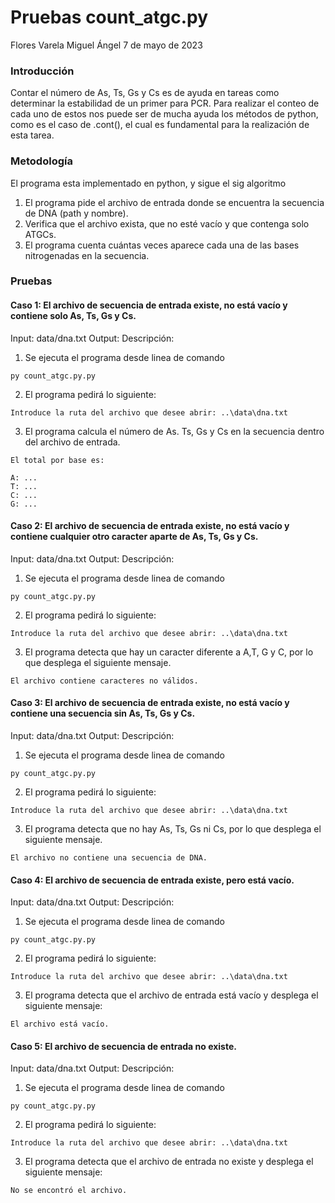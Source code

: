 # Pruebas count_atgc.py
Flores Varela Miguel Ángel 
7 de mayo de 2023

### Introducción

Contar el número de As, Ts, Gs y Cs es de ayuda en tareas como determinar la estabilidad de un primer para PCR. Para realizar el conteo de cada uno de estos nos puede ser de mucha ayuda los métodos de python, como es el caso de .cont(), el cual es fundamental para la realización de esta tarea.


### Metodología

El programa esta implementado en python, y sigue el sig algoritmo

1. El programa pide el archivo de entrada donde se encuentra la secuencia de DNA (path y nombre).
2. Verifica que el archivo exista, que no esté vacío y que contenga solo ATGCs.
3. El programa cuenta cuántas veces aparece cada una de las bases nitrogenadas en la secuencia.


### Pruebas

#### Caso 1: El archivo de secuencia de entrada existe, no está vacío y contiene solo As, Ts, Gs y Cs.

Input: data/dna.txt
Output:
Descripción:

1. Se ejecuta el programa desde linea de comando

```{python}
py count_atgc.py.py
```

2. El programa pedirá lo siguiente:

```
Introduce la ruta del archivo que desee abrir: ..\data\dna.txt
```

3. El programa calcula el número de As. Ts, Gs y Cs en la secuencia dentro del archivo de entrada.

```
El total por base es:

A: ...
T: ...
C: ...
G: ...
```

#### Caso 2: El archivo de secuencia de entrada existe, no está vacío y contiene cualquier otro caracter aparte de As, Ts, Gs y Cs.

Input: data/dna.txt 
Output: 
Descripción:

1. Se ejecuta el programa desde linea de comando

```{python}
py count_atgc.py.py
```

2. El programa pedirá lo siguiente:

```
Introduce la ruta del archivo que desee abrir: ..\data\dna.txt
```

3. El programa detecta que hay un caracter diferente a A,T, G y C, por lo que desplega el siguiente mensaje.

```
El archivo contiene caracteres no válidos.
```

#### Caso 3: El archivo de secuencia de entrada existe, no está vacío y contiene una secuencia sin As, Ts, Gs y Cs.

Input: data/dna.txt
Output: 
Descripción:

1. Se ejecuta el programa desde linea de comando

```{python}
py count_atgc.py.py
```

2. El programa pedirá lo siguiente:

```
Introduce la ruta del archivo que desee abrir: ..\data\dna.txt
```

3. El programa detecta que no hay As, Ts, Gs ni Cs, por lo que desplega el siguiente mensaje.

```
El archivo no contiene una secuencia de DNA.
```

#### Caso 4: El archivo de secuencia de entrada existe, pero está vacío.

Input: data/dna.txt
Output: 
Descripción:

1. Se ejecuta el programa desde linea de comando

```{python}
py count_atgc.py.py
```

2. El programa pedirá lo siguiente:

```
Introduce la ruta del archivo que desee abrir: ..\data\dna.txt
```

3. El programa detecta que el archivo de entrada está vacío y desplega el siguiente mensaje:

```
El archivo está vacío.
```

#### Caso 5: El archivo de secuencia de entrada no existe.

Input: data/dna.txt
Output: 
Descripción:

1. Se ejecuta el programa desde linea de comando

```{python}
py count_atgc.py.py
```

2. El programa pedirá lo siguiente:

```
Introduce la ruta del archivo que desee abrir: ..\data\dna.txt
```

3. El programa detecta que el archivo de entrada no existe y desplega el siguiente mensaje:

```
No se encontró el archivo.
```

